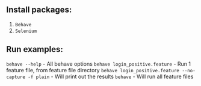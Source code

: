 ## Install packages:
1) `Behave`
2) `Selenium`

## Run examples:
`behave --help` - All behave options
`behave login_positive.feature` - Run 1 feature file, from feature file directory
`behave login_positive.feature --no-capture -f plain` - Will print out the results
`behave` - Will run all feature files

